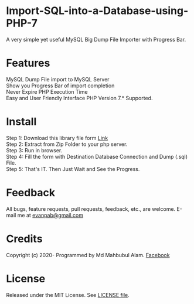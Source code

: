 # Import-SQL-into-a-Database-using-PHP-7
A very simple yet useful MySQL Big Dump File Importer with Progress Bar.

# Features
MySQL Dump File import to MySQL Server<br/>
Show you Progress Bar of import completion<br/>
Never Expire PHP Execution Time<br/>
Easy and User Friendly Interface
PHP Version 7.* Supported.

# Install
Step 1: Download this library file form [Link](https://github.com/evan06alam/Import-SQL-into-a-Database-using-PHP-7.git)<br/>
Step 2: Extract from Zip Folder to your php server.<br/>
Step 3: Run in browser.<br/>
Step 4: Fill the form with Destination Database Connection and Dump (.sql) File.<br/>
Step 5: That's IT. Then Just Wait and See the Progress.

# Feedback
All bugs, feature requests, pull requests, feedback, etc., are welcome. E-mail me at evanpab@gmail.com

# Credits
Copyright (c) 2020- Programmed by Md Mahbubul Alam. [Facebook](https://www.facebook.com/evanpab)

# License
Released under the MIT License. See [LICENSE file](https://github.com/evan06alam/Import-SQL-into-a-Database-using-PHP-7/blob/master/LICENSE).
